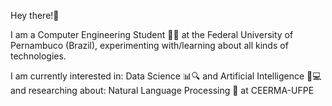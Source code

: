 Hey there!👋

I am a Computer Engineering Student 👨‍💻 at the Federal University of Pernambuco (Brazil),
experimenting with/learning about all kinds of technologies.

I am currently interested in: Data Science 📊🔍 and Artificial Intelligence 🧠💻 
and researching about: Natural Language Processing 💭 at CEERMA-UFPE

